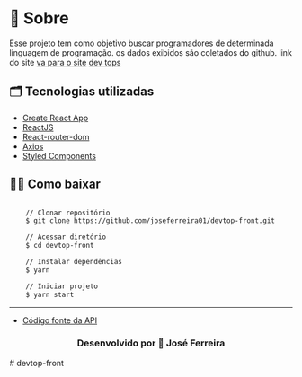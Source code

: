 

# 🔖 Sobre

Esse projeto tem como objetivo buscar programadores de determinada linguagem de programação. os dados exibidos são coletados do github.
link do site
 [va para o site]( https://topdevs.herokuapp.com/)
 <a target="_blank" href=" https://topdevs.herokuapp.com/"> dev tops</a>



## 🗂 Tecnologias utilizadas

- [Create React App](https://github.com/facebook/create-react-app)
- [ReactJS](https://pt-br.reactjs.org/)
- [React-router-dom](https://reactrouter.com/web/guides/quick-start)
- [Axios](https://github.com/axios/axios)
- [Styled Components](https://styled-components.com/)

## 👍🏻 Como baixar

```bash

    // Clonar repositório
    $ git clone https://github.com/joseferreira01/devtop-front.git

    // Acessar diretório
    $ cd devtop-front

    // Instalar dependências
    $ yarn

    // Iniciar projeto
    $ yarn start
```

---
- [Código fonte da API ](https://github.com/joseferreira01/devtop.git)

<h3 align="center">Desenvolvido por  💜  José Ferreira </h3>
# devtop-front
